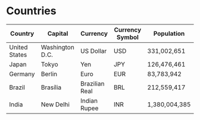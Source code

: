 # Countries

| **Country**          | **Capital**        | **Currency**         | **Currency Symbol** | **Population**  |
|------------------|----------------|------------------|-----------------|-------------|
| United States    | Washington D.C.| US Dollar        | USD             | 331,002,651 |
| Japan            | Tokyo          | Yen              | JPY             | 126,476,461 |
| Germany          | Berlin         | Euro             | EUR             | 83,783,942  |
| Brazil           | Brasília       | Brazilian Real   | BRL             | 212,559,417 |
| India            | New Delhi      | Indian Rupee     | INR             | 1,380,004,385 |
